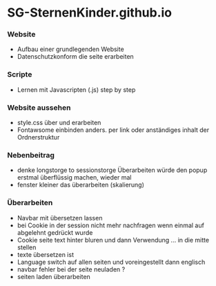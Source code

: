 # SG-SternenKinder.github.io

### Website
- Aufbau einer grundlegenden Website
- Datenschutzkonform die seite erarbeiten

### Scripte
- Lernen mit Javascripten (.js) step by step

### Website aussehen
- style.css über und erarbeiten
- Fontawsome einbinden anders. per link oder anständiges inhalt der Ordnerstruktur

### Nebenbeitrag
- denke longstorge to sessionstorge Überarbeiten würde den popup erstmal überflüssig machen, wieder mal
- fenster kleiner das überarbeiten (skalierung)

### Überarbeiten
- Navbar mit übersetzen lassen
- bei Cookie in der session nicht mehr nachfragen wenn einmal auf abgelehnt gedrückt wurde
- Cookie seite text hinter bluren und dann Verwendung ... in die mitte stellen
- texte übersetzen ist
- Language switch auf allen seiten und voreingestellt dann englisch
- navbar fehler bei der seite neuladen ?
- seiten laden überarbeiten